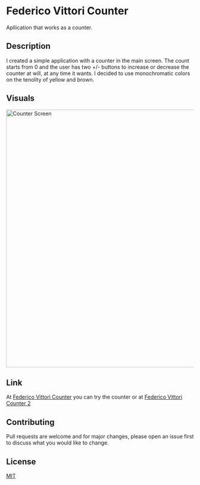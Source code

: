 # Federico Vittori Counter

Apllication that works as a counter.

## Description

I created a simple application with a counter in the main screen. 
The count starts from 0 and the user has two +/- buttons to increase or decrease the counter at will, at any time it wants.
I decided to use monochromatic colors on the tenolity of yellow and brown.

## Visuals

<img width="692" alt="Counter Screen" src="https://user-images.githubusercontent.com/75486990/172795203-9202fcdf-aa12-4429-bd92-8aa871ed7bb3.png">

## Link

At [Federico Vittori Counter](https://fedevitt1.github.io/) you can try the counter or at [Federico Vittori Counter 2](https://fedevitt1.netlify.app)

## Contributing
Pull requests are welcome and for major changes, please open an issue first to discuss what you would like to change.

## License
[MIT](https://choosealicense.com/licenses/mit/)
